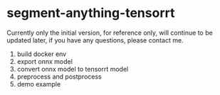 # segment-anything-tensorrt
Currently only the initial version, for reference only, will continue to be updated later, if you have any questions, please contact me.
1. build docker env 
2. export onnx model
3. convert onnx model to tensorrt model
4. preprocess and postprocess  
5. demo example